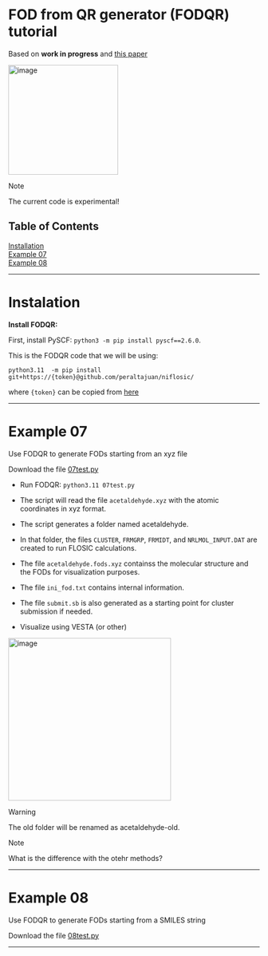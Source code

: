 # FOD from QR generator (FODQR) tutorial

Based on 
**work in progress** 
and [this paper](https://doi.org/10.1063/5.0263003) 

<img width="220" alt="image" src="https://github.com/user-attachments/assets/a0350ceb-6114-4181-9fec-f90a8e2bbaf4" />

> [!Note]
> The current code is experimental!

## Table of Contents 

[Installation](/FODQR.md#Instalation)\
[Example 07](/FODQR.md#Example-07)\
[Example 08](/FODQR.md#Example-08)

***

# Instalation


**Install FODQR:**

First, install PySCF: `python3 -m pip install pyscf==2.6.0`.


This is the FODQR code that we will be using:

`python3.11  -m pip install  git+https://{token}@github.com/peraltajuan/niflosic/`

where `{token}` can be copied from [here](https://people.se.cmich.edu/peral1j/token.txt)


***

# Example 07

Use FODQR to generate FODs starting from an xyz file

Download the file [07test.py](/07test.py)

+ Run FODQR: `python3.11 07test.py`
+ The script will read the file `acetaldehyde.xyz` with the atomic coordinates in xyz format.
+ The script generates a folder named acetaldehyde.
+ In that folder, the files `CLUSTER`, `FRMGRP`, `FRMIDT`, and `NRLMOL_INPUT.DAT` are created to run FLOSIC calculations.
+ The file `acetaldehyde.fods.xyz` containss the molecular structure and the FODs for visualization purposes.
+ The file `ini_fod.txt` contains internal information.
+ The file `submit.sb` is also generated as a starting point for cluster submission if needed.

    

+ Visualize using VESTA (or other)

<img width="326" alt="image" src="https://github.com/user-attachments/assets/1c2f1319-1e85-4af9-9a27-4557ef9ca15b" />


> [!Warning]
> The old folder will be renamed as acetaldehyde-old.

> [!Note]
> What is the difference with the otehr methods?


***


# Example 08

Use FODQR to generate FODs starting from a SMILES string

Download the file [08test.py](/08test.py)




***


